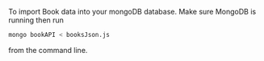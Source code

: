 To import Book data into your mongoDB database. Make sure MongoDB is running then run

```bash
mongo bookAPI < booksJson.js
```

from the command line.